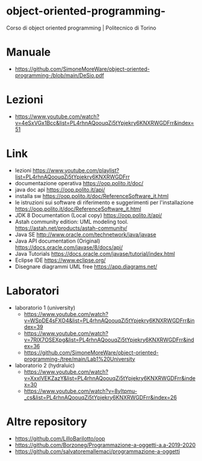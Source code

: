 # object-oriented-programming-
Corso di object oriented programming | Politecnico di Torino

# Manuale
* https://github.com/SimoneMoreWare/object-oriented-programming-/blob/main/DeSio.pdf
# Lezioni
* https://www.youtube.com/watch?v=4eSxVGx1Bcc&list=PL4rhnAQoouqZi5tYpjekry6KNXRWGDFrr&index=51
# Link
* lezioni https://www.youtube.com/playlist?list=PL4rhnAQoouqZi5tYpjekry6KNXRWGDFrr
* documentazione operativa https://oop.polito.it/doc/
* java doc api https://oop.polito.it/api/
* installa sw https://oop.polito.it/doc/ReferenceSoftware_it.html
* le istruzioni sui software di riferimento e suggerimenti per l'installazione https://oop.polito.it/doc/ReferenceSoftware_it.html
* JDK 8 Documentation (Local copy) https://oop.polito.it/api/
* Astah community edition: UML modeling tool. https://astah.net/products/astah-community/
* Java SE http://www.oracle.com/technetwork/java/javase
* Java API documentation (Original) https://docs.oracle.com/javase/8/docs/api/
* Java Tutorials https://docs.oracle.com/javase/tutorial/index.html
* Eclipse IDE https://www.eclipse.org/
* Disegnare diagrammi UML free https://app.diagrams.net/
# Laboratori
* laboratorio 1 (university)
  * https://www.youtube.com/watch?v=WSpDE4sFXO4&list=PL4rhnAQoouqZi5tYpjekry6KNXRWGDFrr&index=39
  * https://www.youtube.com/watch?v=7RlX7OSEXpg&list=PL4rhnAQoouqZi5tYpjekry6KNXRWGDFrr&index=36
  * https://github.com/SimoneMoreWare/object-oriented-programming-/tree/main/Lab1%20University
* laboratorio 2 (hydraluic)
  * https://www.youtube.com/watch?v=XxxlVEKZazY&list=PL4rhnAQoouqZi5tYpjekry6KNXRWGDFrr&index=30
  * https://www.youtube.com/watch?v=8yItpmu-_cs&list=PL4rhnAQoouqZi5tYpjekry6KNXRWGDFrr&index=26
# Altre repository
* https://github.com/LilloBarilotto/oop
* https://github.com/Borzoneg/Programmazione-a-oggetti-a.a-2019-2020
* https://github.com/salvatoremallemaci/programmazione-a-oggetti
